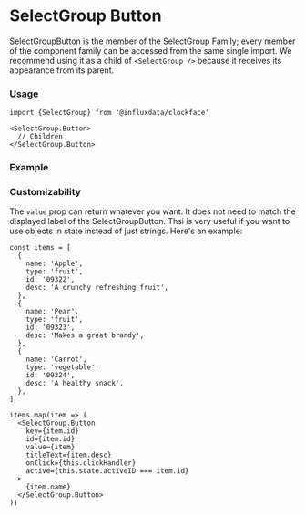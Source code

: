# SelectGroup Button

SelectGroupButton is the member of the SelectGroup Family; every member of the component family can be accessed from the same single import. We recommend using it as a child of `<SelectGroup />` because it receives its appearance from its parent.

### Usage
```tsx
import {SelectGroup} from '@influxdata/clockface'
```
```tsx
<SelectGroup.Button>
  // Children
</SelectGroup.Button>
```

### Example
<!-- STORY -->

### Customizability

The `value` prop can return whatever you want. It does not need to match the displayed label of the SelectGroupButton. Thsi is very useful if you want to use objects in state instead of just strings. Here's an example:

```tsx
const items = [
  {
    name: 'Apple',
    type: 'fruit',
    id: '09322',
    desc: 'A crunchy refreshing fruit',
  },
  {
    name: 'Pear',
    type: 'fruit',
    id: '09323',
    desc: 'Makes a great brandy',
  },
  {
    name: 'Carrot',
    type: 'vegetable',
    id: '09324',
    desc: 'A healthy snack',
  },
]
```
```tsx
items.map(item => (
  <SelectGroup.Button
    key={item.id}
    id={item.id}
    value={item}
    titleText={item.desc}
    onClick={this.clickHandler}
    active={this.state.activeID === item.id}
  >
    {item.name}
  </SelectGroup.Button>
))
```

<!-- STORY HIDE START -->

<!-- STORY HIDE END -->

<!-- PROPS -->
